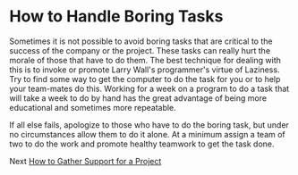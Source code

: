 # How to Handle Boring Tasks

Sometimes it is not possible to avoid boring tasks that are critical to the success of the company or the project. These tasks can really hurt the morale of those that have to do them. The best technique for dealing with this is to invoke or promote Larry Wall's programmer's virtue of Laziness. Try to find some way to get the computer to do the task for you or to help your team-mates do this. Working for a week on a program to do a task that will take a week to do by hand has the great advantage of being more educational and sometimes more repeatable.

If all else fails, apologize to those who have to do the boring task, but under no circumstances allow them to do it alone. At a minimum assign a team of two to do the work and promote healthy teamwork to get the task done.

Next [How to Gather Support for a Project](06-How-to-Gather-Support-for-a-Project.md)